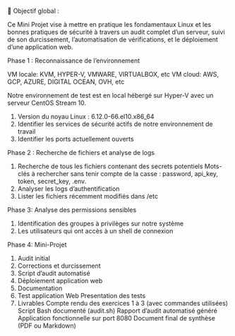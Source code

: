 🎯 Objectif global :

Ce Mini Projet vise à mettre en pratique les fondamentaux Linux et les bonnes pratiques de sécurité à travers un audit complet d’un serveur, suivi de son durcissement, l’automatisation de vérifications, et le déploiement d’une application web.

Phase 1 : Reconnaissance de l’environnement

VM locale: KVM, HYPER-V, VMWARE, VIRTUALBOX, etc
VM cloud: AWS, GCP, AZURE, DIGITAL OCEAN, OVH, etc

Notre environnement de test est en local hébergé sur Hyper-V avec un serveur CentOS Stream 10.
1.	Version du noyau Linux : 6.12.0-66.el10.x86_64
2.	Identifier les services de sécurité actifs de notre environnement de travail
3.	Identifier les ports actuellement ouverts

Phase 2 : Recherche de fichiers et analyse de logs

1.	Recherche de tous les fichiers contenant des secrets potentiels Mots-clés à rechercher sans tenir compte de la casse : password, api_key, token, secret_key, .env.
2.	Analyser les logs d’authentification
3.	Lister les fichiers récemment modifiés dans /etc
   
Phase 3: Analyse des permissions sensibles
1.	Identification des groupes à privilèges sur notre système
2.	Les utilisateurs qui ont accès à un shell de connexion

Phase 4: Mini-Projet

1.	Audit initial
2.	Corrections et durcissement
3.	Script d’audit automatisé
4.	Déploiement application web
6.	Documentation
7.	Test application Web
   Presentation des tests
9.	Livrables
   Compte rendu des exercices 1 à 3 (avec commandes utilisées)
   Script Bash documenté (audit.sh)
   Rapport d’audit automatisé généré
   Application fonctionnelle sur port 8080
   Document final de synthèse (PDF ou Markdown)
